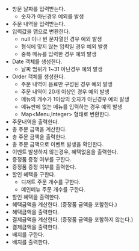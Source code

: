 * 방문 날짜를 입력받는다.
  - 숫자가 아닌경우 예외를 발생
* 주문 내역을 입력받는다.
* 입력값을 맵으로 변환한다.
  - null 이나 빈 문자열인 경우 예외 발생
  - 형식에 맞지 않는 입력일 경우 예외 발생
  - 중복 메뉴를 입력한 경우 예외 발생
* Date 객체를 생성한다.
  - 날짜 범위가 1~31 아닌경우 예외 발생
* Order 객체를 생성한다.
  - 주문 내역이 음료만 구성된 경우 예외 발생
  - 주문 내역이 20개 이상인 경우 예외 발생 
  - 메뉴의 개수가 1이상의 숫자가 아닌경우 예외 발생 
  - 메뉴판에 없는 메뉴를 입력하는 경우 예외 발생
  - Map<Menu,Integer> 형태로 변환한다.
* 주문내역을 출력한다.
* 총 주문 금액을 계산한다.
* 총 주문 금액을 출력한다.
* 총 주문 금액으로 이벤트 발생을 확인한다.
* 이벤트 발생하지 않는경우, 혜택없음을 출력한다.
* 증정품 증정 여부를 구한다.
* 증정품 증정 여부를 출력한다.
* 할인 혜택을 구한다.
  - 디저트 주문 개수를 구한다.
  - 메인메뉴 주문 개수를 구한다.
* 할인 혜택을 출력한다.
* 혜택금액을 계산한다. (증정품 금액을 포함한다.)
* 혜택금액을 출력한다.
* 결제금액을 계산한다. (증정품 금액을 포함하지 않는다.)
* 결제금액을 출력한다.
* 배지를 구한다.
* 배지를 출력한다.
  